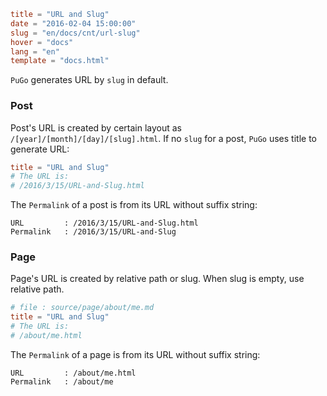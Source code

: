 ```toml
title = "URL and Slug"
date = "2016-02-04 15:00:00"
slug = "en/docs/cnt/url-slug"
hover = "docs"
lang = "en"
template = "docs.html"
```

`PuGo` generates URL by `slug` in default.

### Post

Post's URL is created by certain layout as `/[year]/[month]/[day]/[slug].html`. If no `slug` for a post, `PuGo` uses title to generate URL:

```toml
title = "URL and Slug"
# The URL is:
# /2016/3/15/URL-and-Slug.html
```

The `Permalink` of a post is from its URL without suffix string:

    URL         : /2016/3/15/URL-and-Slug.html
    Permalink   : /2016/3/15/URL-and-Slug

### Page

Page's URL is created by relative path or slug. When slug is empty, use relative path.

```toml
# file : source/page/about/me.md
title = "URL and Slug"
# The URL is:
# /about/me.html
```

The `Permalink` of a page is from its URL without suffix string:

    URL         : /about/me.html
    Permalink   : /about/me
